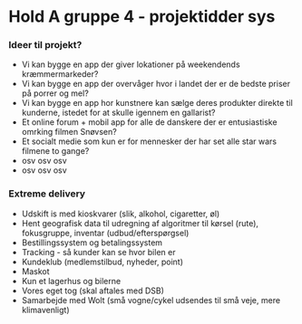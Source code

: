 # Hold A gruppe 4 - projektidder sys

### Ideer til projekt?

- Vi kan bygge en app der giver lokationer på weekendends kræmmermarkeder?
- Vi kan bygge en app der overvåger hvor i landet der er de bedste priser på porrer og mel?
- Vi kan bygge en app hor kunstnere kan sælge deres produkter direkte til kunderne, istedet for at skulle igennem en gallarist? 
- Et online forum + mobil app for alle de danskere der er entusiastiske omrking filmen Snøvsen?
- Et socialt medie som kun er for mennesker der har set alle star wars filmene to gange?
- osv osv osv
- osv osv osv

### Extreme delivery

- Udskift is med kioskvarer (slik, alkohol, cigaretter, øl)
- Hent geografisk data til udregning af algoritmer til kørsel (rute), fokusgruppe, inventar (udbud/efterspørgsel)
- Bestillingssystem og betalingssystem
- Tracking - så kunder kan se hvor bilen er 
- Kundeklub (medlemstilbud, nyheder, point)
- Maskot
- Kun et lagerhus og bilerne
- Vores eget tog (skal aftales med DSB)
- Samarbejde med Wolt (små vogne/cykel udsendes til små veje, mere klimavenligt)
  
